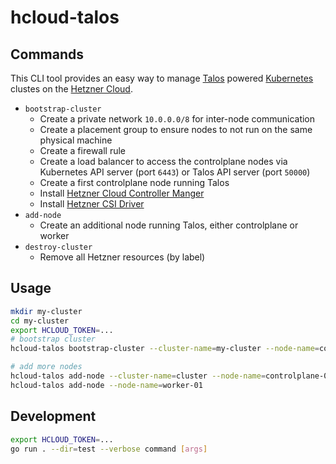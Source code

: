 # hcloud-talos

## Commands

This CLI tool provides an easy way to manage [Talos](https://talos.dev/) powered [Kubernetes](https://kubernetes.io/) clustes on the [Hetzner Cloud](https://www.hetzner.com/cloud).

* `bootstrap-cluster`
    * Create a private network `10.0.0.0/8` for inter-node communication
    * Create a placement group to ensure nodes to not run on the same physical machine
    * Create a firewall rule
    * Create a load balancer to access the controlplane nodes via Kubernetes API server (port `6443`) or Talos API server (port `50000`)
    * Create a first controlplane node running Talos
    * Install [Hetzner Cloud Controller Manger](https://github.com/hetznercloud/hcloud-cloud-controller-manager)
    * Install [Hetzner CSI Driver](https://github.com/hetznercloud/csi-driver)
* `add-node`
    * Create an additional node running Talos, either controlplane or worker
* `destroy-cluster`
    * Remove all Hetzner resources (by label)

## Usage

```bash
mkdir my-cluster
cd my-cluster
export HCLOUD_TOKEN=...
# bootstrap cluster
hcloud-talos bootstrap-cluster --cluster-name=my-cluster --node-name=controlplane-01 --force

# add more nodes
hcloud-talos add-node --cluster-name=cluster --node-name=controlplane-02 --controlplane
hcloud-talos add-node --node-name=worker-01
```

## Development

```bash
export HCLOUD_TOKEN=...
go run . --dir=test --verbose command [args]
```
